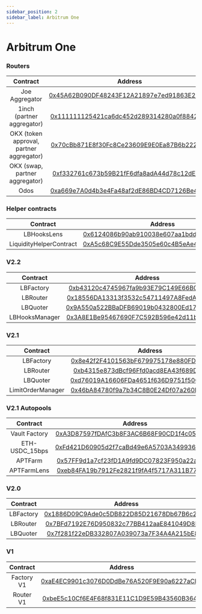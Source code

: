 ```yaml
---
sidebar_position: 2
sidebar_label: Arbitrum One
---
```


# Arbitrum One

### Routers

|                 Contract                 |                                                       Address                                                        |
| :--------------------------------------: | :------------------------------------------------------------------------------------------------------------------: |
|              Joe Aggregator              | [0x45A62B090DF48243F12A21897e7ed91863E2c86b](https://arbiscan.io/address/0x45A62B090DF48243F12A21897e7ed91863E2c86b) |
|        1inch (partner aggregator)        | [0x111111125421ca6dc452d289314280a0f8842a65](https://arbiscan.io/address/0x111111125421ca6dc452d289314280a0f8842a65) |
| OKX (token approval, partner aggregator) | [0x70cBb871E8f30Fc8Ce23609E9E0Ea87B6b222F58](https://arbiscan.io/address/0x70cBb871E8f30Fc8Ce23609E9E0Ea87B6b222F58) |
|      OKX (swap, partner aggregator)      | [0xf332761c673b59B21fF6dfa8adA44d78c12dEF09](https://arbiscan.io/address/0xf332761c673b59B21fF6dfa8adA44d78c12dEF09) |
|                   Odos                   | [0xa669e7A0d4b3e4Fa48af2dE86BD4CD7126Be4e13](https://arbiscan.io/address/0xa669e7A0d4b3e4Fa48af2dE86BD4CD7126Be4e13) |

### Helper contracts

|        Contract         |                                                       Address                                                        |
| :---------------------: | :------------------------------------------------------------------------------------------------------------------: |
|       LBHooksLens       | [0x6124086b90ab910038e607aa1bdd67b284c31c98](https://arbiscan.io/address/0x6124086b90ab910038e607aa1bdd67b284c31c98) |
| LiquidityHelperContract | [0xA5c68C9E55Dde3505e60c4B5eAe411e2977dfB35](https://arbiscan.io/address/0xA5c68C9E55Dde3505e60c4B5eAe411e2977dfB35) |

### V2.2

|    Contract    |                                                       Address                                                        |
| :------------: | :------------------------------------------------------------------------------------------------------------------: |
|   LBFactory    | [0xb43120c4745967fa9b93E79C149E66B0f2D6Fe0c](https://arbiscan.io/address/0xb43120c4745967fa9b93E79C149E66B0f2D6Fe0c) |
|    LBRouter    | [0x18556DA13313f3532c54711497A8FedAC273220E](https://arbiscan.io/address/0x18556DA13313f3532c54711497A8FedAC273220E) |
|    LBQuoter    | [0x9A550a522BBaDFB69019b0432800Ed17855A51C3](https://arbiscan.io/address/0x9A550a522BBaDFB69019b0432800Ed17855A51C3) |
| LBHooksManager | [0x3A8E1Be95467690F7C592B596e42d11b3710c633](https://arbiscan.io/address/0x3A8E1Be95467690F7C592B596e42d11b3710c633) |

### V2.1

|     Contract      |                                                       Address                                                        |
| :---------------: | :------------------------------------------------------------------------------------------------------------------: |
|     LBFactory     | [0x8e42f2F4101563bF679975178e880FD87d3eFd4e](https://arbiscan.io/address/0x8e42f2F4101563bF679975178e880FD87d3eFd4e) |
|     LBRouter      | [0xb4315e873dBcf96Ffd0acd8EA43f689D8c20fB30](https://arbiscan.io/address/0xb4315e873dBcf96Ffd0acd8EA43f689D8c20fB30) |
|     LBQuoter      | [0xd76019A16606FDa4651f636D9751f500Ed776250](https://arbiscan.io/address/0xd76019A16606FDa4651f636D9751f500Ed776250) |
| LimitOrderManager | [0x46bA84780f9a7b34C8B0E24Df07a260Fa952195D](https://arbiscan.io/address/0x46bA84780f9a7b34C8B0E24Df07a260Fa952195D) |

### V2.1 Autopools

|    Contract    |                                                       Address                                                        |
| :------------: | :------------------------------------------------------------------------------------------------------------------: |
| Vault Factory  | [0xA3D87597fDAfC3b8F3AC6B68F90CD1f4c05Fa960](https://arbiscan.io/address/0xA3D87597fDAfC3b8F3AC6B68F90CD1f4c05Fa960) |
| ETH-USDC_15bps | [0xFd421D60905d2f7caBd49e6A5703A3499367B8F4](https://arbiscan.io/address/0xFd421D60905d2f7caBd49e6A5703A3499367B8F4) |
|    APTFarm     | [0x57FF9d1a7cf23fD1A9fd9DC07823F950a22a718C](https://arbiscan.io/address/0x57FF9d1a7cf23fD1A9fd9DC07823F950a22a718C) |
|  APTFarmLens   | [0xeb84FA19b7912Fe2821f9fA4f5717A311B776C63](https://arbiscan.io/address/0xeb84FA19b7912Fe2821f9fA4f5717A311B776C63) |

### V2.0

| Contract  |                                                       Address                                                        |
| :-------: | :------------------------------------------------------------------------------------------------------------------: |
| LBFactory | [0x1886D09C9Ade0c5DB822D85D21678Db67B6c2982](https://arbiscan.io/address/0x1886D09C9Ade0c5DB822D85D21678Db67B6c2982) |
| LBRouter  | [0x7BFd7192E76D950832c77BB412aaE841049D8D9B](https://arbiscan.io/address/0x7BFd7192E76D950832c77BB412aaE841049D8D9B) |
| LBQuoter  | [0x7f281f22eDB332807A039073a7F34A4A215bE89e](https://arbiscan.io/address/0x7f281f22eDB332807A039073a7F34A4A215bE89e) |

### V1

|  Contract  |                                                       Address                                                        |
| :--------: | :------------------------------------------------------------------------------------------------------------------: |
| Factory V1 | [0xaE4EC9901c3076D0DdBe76A520F9E90a6227aCB7](https://arbiscan.io/address/0xaE4EC9901c3076D0DdBe76A520F9E90a6227aCB7) |
| Router V1  | [0xbeE5c10Cf6E4F68f831E11C1D9E59B43560B3642](https://arbiscan.io/address/0xbeE5c10Cf6E4F68f831E11C1D9E59B43560B3642) |
